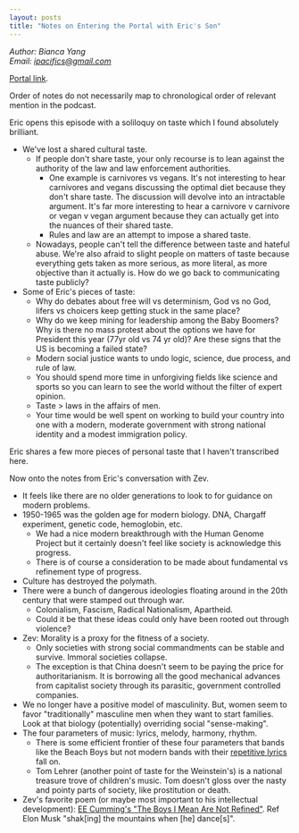 ```yaml
---
layout: posts
title: "Notes on Entering the Portal with Eric's Son"
---
```

*Author: Bianca Yang*<br>
*Email: <a href="mailto:ipacifics@gmail.com?subject=Hello from the XDRT Blog">ipacifics@gmail.com</a>*<br>

[Portal link](https://podcasts.apple.com/us/podcast/34-zev-weinstein-on-parenting-boys-generation-z/id1469999563?i=1000474506222).

Order of notes do not necessarily map to chronological order of relevant mention
in the podcast.

Eric opens this episode with a soliloquy on taste which I found absolutely
brilliant.
* We've lost a shared cultural taste.
  * If people don't share taste, your only recourse is to lean against the
  authority of the law and law enforcement authorities.
    * One example is carnivores vs vegans. It's not interesting to hear
    carnivores and vegans discussing the optimal diet because they don't share
    taste. The discussion will devolve into an intractable argument. It's far
    more interesting to hear a carnivore v carnivore or vegan v vegan argument
    because they can actually get into the nuances of their shared taste.
    * Rules and law are an attempt to impose a shared taste.
  * Nowadays, people can't tell the difference between taste and hateful abuse.
  We're also afraid to slight people on matters of taste because everything gets
  taken as more serious, as more literal, as more objective than it actually is.
  How do we go back to communicating taste publicly?
* Some of Eric's pieces of taste:
  * Why do debates about free will vs determinism, God vs no God, lifers vs
  choicers keep getting stuck in the same place?
  * Why do we keep mining for leadership among the Baby Boomers?
  Why is there no mass protest about the options we have for President this year
  (77yr old vs 74 yr old)? Are these signs that the US is becoming a failed
  state?
  * Modern social justice wants to undo logic, science, due process, and rule of
  law.
  * You should spend more time in unforgiving fields like science and sports so
  you can learn to see the world without the filter of expert opinion.
  * Taste > laws in the affairs of men.
  * Your time would be well spent on working to build your country into one with
  a modern, moderate government with strong national identity and a modest
  immigration policy.

Eric shares a few more pieces of personal taste that I haven't transcribed here.

Now onto the notes from Eric's conversation with Zev.
* It feels like there are no older generations to look to for guidance on modern
problems.
* 1950-1965 was the golden age for modern biology. DNA, Chargaff experiment,
genetic code, hemoglobin, etc.
  * We had a nice modern breakthrough with the Human Genome Project but it
  certainly doesn't feel like society is acknowledge this progress.
  * There is of course a consideration to be made about fundamental vs
  refinement type of progress.
* Culture has destroyed the polymath.
* There were a bunch of dangerous ideologies floating around in the 20th century
that were stamped out through war.
  * Colonialism, Fascism, Radical Nationalism, Apartheid.
  * Could it be that these ideas could only have been rooted out through
  violence?
* Zev: Morality is a proxy for the fitness of a society.
  * Only societies with strong social commandments can be stable and survive.
   Immoral societies collapse.
   * The exception is that China doesn't seem to be paying the price for
   authoritarianism. It is borrowing all the good mechanical advances from
   capitalist society through its parasitic, government controlled companies.
* We no longer have a positive model of masculinity. But, women seem to favor
"traditionally" masculine men when they want to start families. Look at that
biology (potentially) overriding social "sense-making".
* The four parameters of music: lyrics, melody, harmony, rhythm.
  * There is some efficient frontier of these four parameters that bands like
  the Beach Boys but not modern bands with their [repetitive
  lyrics](https://pudding.cool/2017/05/song-repetition/) fall on.
  * Tom Lehrer (another point of taste for the Weinstein's) is a national
  treasure trove of children's music. Tom doesn't gloss over the nasty and
  pointy parts of society, like prostitution or death.
* Zev's favorite poem (or maybe most important to his intellectual development):
[EE Cumming's "The Boys I Mean Are Not
Refined"](https://genius.com/E-e-cummings-the-boys-i-mean-are-not-refined-annotated).
Ref Elon Musk "shak[ing] the mountains when [he] dance[s]".
